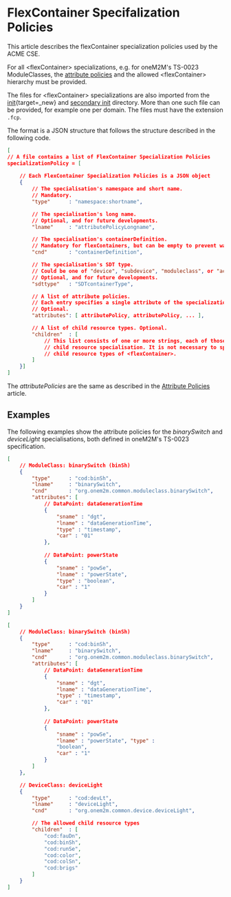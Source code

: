 # FlexContainer Specifalization Policies

This article describes the flexContainer specialization policies used by the ACME CSE.

For all &lt;flexContainer> specializations, e.g. for oneM2M's TS-0023 ModuleClasses, the [attribute policies](../development/AttributePolicies.md) and the allowed &lt;flexContainer> hierarchy must be provided. 

The files for &lt;flexContainer> specializations are also imported from the [init](https://github.com/ankraft/ACME-oneM2M-CSE/blob/master/acme/init){target=_new} and [secondary init](../setup/Running.md#secondary-init-directory) directory. More than one such file can be provided, for example one per domain. The files must have the extension `.fcp`. 

The format is a JSON structure that follows the structure described in the following code.  

```json title="FlexContainer Specialization Policy Format"
[
// A file contains a list of FlexContainer Specialization Policies
specializationPolicy = [
	
	// Each FlexContainer Specialization Policies is a JSON object
	{
		// The specialisation's namespace and short name. 
		// Mandatory.
		"type"      : "namespace:shortname",

		// The specialisation's long name. 
		// Optional, and for future developments.
		"lname"     : "attributePolicyLongname",

		// The specialisation's containerDefinition. 
		// Mandatory for flexContainers, but can be empty to prevent warnings.
		"cnd"       : "containerDefinition",

		// The specialisation's SDT type. 
		// Could be one of "device", "subdevice", "moduleclass", or "action". 
		// Optional, and for future developments.
		"sdttype"   : "SDTcontainerType",

		// A list of attribute policies. 
		// Each entry specifies a single attribute of the specialization.
		// Optional.
        "attributes": [ attributePolicy, attributePolicy, ... ],

		// A list of child resource types. Optional.
		"children"  : [
			// This list consists of one or more strings, each of those is the name of an additional
			// child resource specialisation. It is not necessary to specify here the already allowed
			// child resource types of <flexContainer>.
		]
	}]
]
```
The *attributePolicies* are the same as described in the [Attribute Policies](../development/AttributePolicies.md) article.

## Examples

The following examples show the attribute policies for the *binarySwitch* and *deviceLight* specialisations, both defined in oneM2M's TS-0023 specification.

```json title="FlexContainer specialization binarySwitch.fcp"
[
	// ModuleClass: binarySwitch (binSh)
	{
		"type"      : "cod:binSh",
		"lname"     : "binarySwitch",
		"cnd"       : "org.onem2m.common.moduleclass.binarySwitch",
		"attributes": [
			// DataPoint: dataGenerationTime
			{
				"sname" : "dgt", 
				"lname" : "dataGenerationTime", 
				"type" : "timestamp", 
				"car" : "01"
			}, 
			
			// DataPoint: powerState
			{ 
				"sname" : "powSe", 
				"lname" : "powerState", 
				"type" : "boolean", 
				"car" : "1" 
			}
		]
	}
]
```

```json title="deviceLight.fcp"
[
    // ModuleClass: binarySwitch (binSh)
    {
        "type"      : "cod:binSh",
        "lname"     : "binarySwitch",
        "cnd"       : "org.onem2m.common.moduleclass.binarySwitch",
        "attributes": [
            // DataPoint: dataGenerationTime
            { 
				"sname" : "dgt",
				"lname" : "dataGenerationTime",
				"type" : "timestamp",
				"car" : "01"
			}, 
            
			// DataPoint: powerState
            { 
				"sname" : "powSe", 
				"lname" : "powerState", "type" :
				"boolean", 
				"car" : "1" 
			}
        ]
    }, 

    // DeviceClass: deviceLight
    {
        "type"      : "cod:devLt",
        "lname"     : "deviceLight",
        "cnd"       : "org.onem2m.common.device.deviceLight",

		// The allowed child resource types
        "children"  : [
            "cod:fauDn", 
            "cod:binSh", 
            "cod:runSe", 
            "cod:color", 
            "cod:colSn", 
            "cod:brigs"
        ]
	}
]
```

